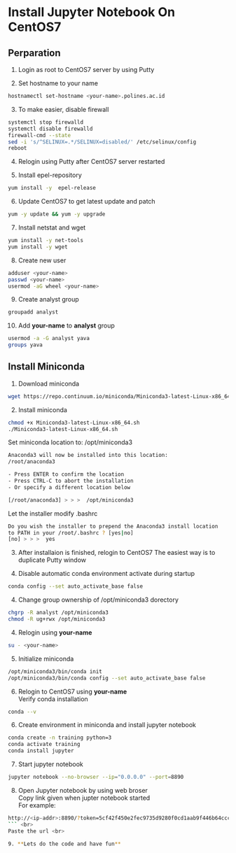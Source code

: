 # Install Jupyter Notebook On CentOS7

## Perparation
1. Login as root to CentOS7 server by using Putty

2. Set hostname to your name <br>
```bash
hostnamectl set-hostname <your-name>.polines.ac.id
```

3. To make easier, disable firewall
```bash
systemctl stop firewalld
systemctl disable firewalld
firewall-cmd --state
sed -i 's/^SELINUX=.*/SELINUX=disabled/' /etc/selinux/config
reboot
```

4. Relogin using Putty after CentOS7 server restarted

5. Install epel-repository
```bash
yum install -y  epel-release
```

6. Update CentOS7 to get latest update and patch
```bash
yum -y update && yum -y upgrade
```

7. Install netstat and wget
```bash
yum install -y net-tools
yum install -y wget
```

8. Create new user
```bash
adduser <your-name>
passwd <your-name>
usermod -aG wheel <your-name>
```

9. Create analyst group
```bash
groupadd analyst
```

10. Add **your-name** to **analyst** group
```bash
usermod -a -G analyst yava
groups yava
```

## Install Miniconda
1. Download miniconda
```bash
wget https://repo.continuum.io/miniconda/Miniconda3-latest-Linux-x86_64.sh
```

2. Install miniconda <br>
```bash
chmod +x Miniconda3-latest-Linux-x86_64.sh
./Miniconda3-latest-Linux-x86_64.sh
```
Set miniconda location to: /opt/miniconda3
```bash
Anaconda3 will now be installed into this location:
/root/anaconda3

- Press ENTER to confirm the location
- Press CTRL-C to abort the installation
- Or specify a different location below

[/root/anaconda3] > > >  /opt/miniconda3
```
Let the installer modify .bashrc
```bash
Do you wish the installer to prepend the Anaconda3 install location
to PATH in your /root/.bashrc ? [yes|no]
[no] > > >  yes
```

3. After installaion is finished, relogin to CentOS7
The easiest way is to duplicate Putty window

5. Disable automatic conda environment activate during startup
```bash
conda config --set auto_activate_base false
```

4. Change group ownership of /opt/miniconda3 dorectory
```bash
chgrp -R analyst /opt/miniconda3
chmod -R ug+rwx /opt/miniconda3
```

4. Relogin using **your-name**
```bash
su - <your-name>
```

5. Initialize miniconda
```bash
/opt/miniconda3/bin/conda init
/opt/miniconda3/bin/conda config --set auto_activate_base false
```

6. Relogin to CentOS7 using **your-name** <br>
Verify conda installation
```bash
conda --v
```


6. Create environment in miniconda and install jupyter notebook
```bash
conda create -n training python=3
conda activate training
conda install jupyter
```

7. Start jupyter notebook
```bash
jupyter notebook --no-browser --ip="0.0.0.0" --port=8890
```

8. Open Jupyter notebook by using web broser <br>
Copy link given when jupter notebook started <br>
For example: <br>
```bash
http://<ip-addr>:8890/?token=5cf42f450e2fec9735d9280f0cd1aab9f446b64cccbfc507
``` <br>
Paste the url <br>

9. **Lets do the code and have fun** 



